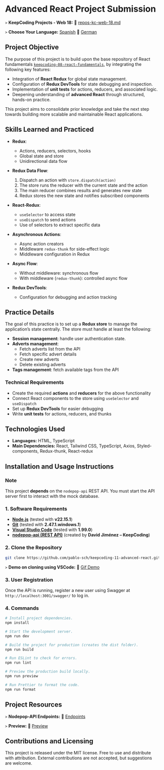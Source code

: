 # Advanced React Project Submission

`>` **KeepCoding Projects - Web 18:** 📁 [repos-kc-web-18.md](https://github.com/pablo-sch/pablo-sch/blob/main/docs/repos-kc-web-18.md)

`>` **Choose Your Language:** [Spanish](README.es.md) 🔄 [German](README.de.md)

## Project Objective

The purpose of this project is to build upon the base repository of React fundamentals [`keepcoding-08-react-fundamentals`](https://github.com/pablo-sch/keepcoding-08-react-fundamentals.git), by integrating the following key features:

- Integration of **React Redux** for global state management.
- Configuration of **Redux DevTools** for state debugging and inspection.
- Implementation of **unit tests** for actions, reducers, and associated logic.
- Deepening understanding of **advanced React** through structured, hands-on practice.

This project aims to consolidate prior knowledge and take the next step towards building more scalable and maintainable React applications.

## Skills Learned and Practiced

- **Redux**:

  - Actions, reducers, selectors, hooks
  - Global state and store
  - Unidirectional data flow

- **Redux Data Flow**:

  1. Dispatch an action with `store.dispatch(action)`
  2. The store runs the reducer with the current state and the action
  3. The main reducer combines results and generates new state
  4. Redux stores the new state and notifies subscribed components

- **React-Redux**:

  - `useSelector` to access state
  - `useDispatch` to send actions
  - Use of selectors to extract specific data

- **Asynchronous Actions**:

  - Async action creators
  - Middleware `redux-thunk` for side-effect logic
  - Middleware configuration in Redux

- **Async Flow**:

  - Without middleware: synchronous flow
  - With middleware (`redux-thunk`): controlled async flow

- **Redux DevTools**:
  - Configuration for debugging and action tracking

## Practice Details

The goal of this practice is to set up a **Redux store** to manage the application’s state centrally. The store must handle at least the following:

- **Session management**: handle user authentication state.
- **Adverts management**:
  - Fetch adverts list from the API
  - Fetch specific advert details
  - Create new adverts
  - Delete existing adverts
- **Tags management**: fetch available tags from the API

### Technical Requirements

- Create the required **actions** and **reducers** for the above functionality
- Connect React components to the store using `useSelector` and `useDispatch`
- Set up **Redux DevTools** for easier debugging
- Write **unit tests** for actions, reducers, and thunks

## Technologies Used

- **Languages:** HTML, TypeScript
- **Main Dependencies:** React, Tailwind CSS, TypeScript, Axios, Styled-components, Redux-thunk, React-redux

## Installation and Usage Instructions

### Note

This project **depends** on the `nodepop-api` REST API. You must start the API server first to interact with the mock database.

### 1. Software Requirements

- **[Node.js](https://nodejs.org/en/download/)** (tested with **v22.15.1**)
- **[Git](https://git-scm.com/downloads)** (tested with **2.47.1.windows.1**)
- **[Visual Studio Code](https://code.visualstudio.com/)** (tested with **1.99.0**)
- **[nodepop-api (REST API)](https://github.com/davidjj76/nodepop-api)** (created by **David Jiménez – KeepCoding**)

### 2. Clone the Repository

```bash
git clone https://github.com/pablo-sch/keepcoding-11-advanced-react.git
```

`>` **Demo on cloning using VSCode:** 🎥 [Gif Demo](https://github.com/pablo-sch/pablo-sch/blob/main/etc/clone-tutorial.gif)

### 3. User Registration

Once the API is running, register a new user using Swagger at `http://localhost:3001/swagger/` to log in.

### 4. Commands

```sh
# Install project dependencies.
npm install

# Start the development server.
npm run dev

# Build the project for production (creates the dist folder).
npm run build

# Run ESLint to check for errors.
npm run lint

# Preview the production build locally.
npm run preview

# Run Prettier to format the code.
npm run format
```

## Project Resources

`>` **Nodepop-API Endpoints:** 📄 [Endpoints](api-doc.md)

`>` **Preview:** 👀 [Preview](preview.md)

## Contributions and Licensing

This project is released under the MIT license. Free to use and distribute with attribution. External contributions are not accepted, but suggestions are welcome.
